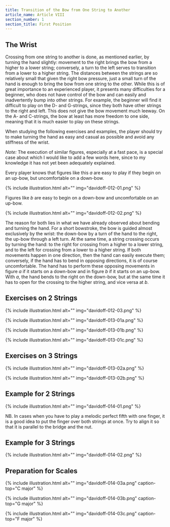 ```yaml
---
title: Transition of the Bow from One String to Another
article_name: Article VIII
section_number: 1
section_title: First Position
---
```


## The Wrist

Crossing from one string to another is done, as mentioned earlier, by turning the hand slightly: movement to the right brings the bow from a higher to a lower string; conversely, a turn to the left serves to transition from a lower to a higher string. The distances between the strings are so relatively small that given the right bow pressure, just a small turn of the hand is enough to bring the bow from one string to the other. While this is of great importance to an experienced player, it presents many difficulties for a beginner, who does not have control of the bow and can easily and inadvertently bump into other strings. For example, the beginner will find it difficult to play on the D- and G-strings, since they both have other strings to the right and left. This does not give the bow movement much leeway. On the A- and C-strings, the bow at least has more freedom to one side, meaning that it is much easier to play on these strings.

When studying the following exercises and examples, the player should try to make turning the hand as easy and casual as possible and avoid any stiffness of the wrist.

*Note:* The execution of similar figures, especially at a fast pace, is a special case about which I would like to add a few words here, since to my knowledge it has not yet been adequately explained.

Every player knows that figures like this *a* are easy to play if they begin on an up-bow, but uncomfortable on a down-bow.

{% include illustration.html alt="" img="davidoff-012-01.png" %}

Figures like *b* are easy to begin on a down-bow and uncomfortable on an up-bow.

{% include illustration.html alt="" img="davidoff-012-02.png" %}

The reason for both lies in what we have already observed about bending and turning the hand. For a short bowstroke, the bow is guided almost exclusively by the wrist: the down-bow by a turn of the hand to the right, the up-bow through a left turn. At the same time, a string crossing occurs by turning the hand: to the right for crossing from a higher to a lower string, and to the left for crossing from a lower to a higher string. If both movements happen in one direction, then the hand can easily execute them; conversely, if the hand has to bend in opposing directions, it is of course uncomfortable. The hand has to perform these opposing movements in figure *a* if it starts on a down-bow and in figure *b* if it starts on an up-bow. With *a*, the hand bends to the right on the down-bow, but at the same time it has to open for the crossing to the higher string, and vice versa at *b*.

## Exercises on 2 Strings

{% include illustration.html alt="" img="davidoff-012-03.png" %}

{% include illustration.html alt="" img="davidoff-013-01a.png" %}

{% include illustration.html alt="" img="davidoff-013-01b.png" %}

{% include illustration.html alt="" img="davidoff-013-01c.png" %}

## Exercises on 3 Strings

{% include illustration.html alt="" img="davidoff-013-02a.png" %}

{% include illustration.html alt="" img="davidoff-013-02b.png" %}

## Example for 2 Strings

{% include illustration.html alt="" img="davidoff-014-01.png" %}

NB. In cases when you have to play a melodic perfect fifth with one finger, it is a good idea to put the finger over both strings at once. Try to align it so that it is parallel to the bridge and the nut. 

## Example for 3 Strings

{% include illustration.html alt="" img="davidoff-014-02.png" %}

## Preparation for Scales

{% include illustration.html alt="" img="davidoff-014-03a.png" caption-top="C major" %}

{% include illustration.html alt="" img="davidoff-014-03b.png" caption-top="G major" %}

{% include illustration.html alt="" img="davidoff-014-03c.png" caption-top="F major" %}
